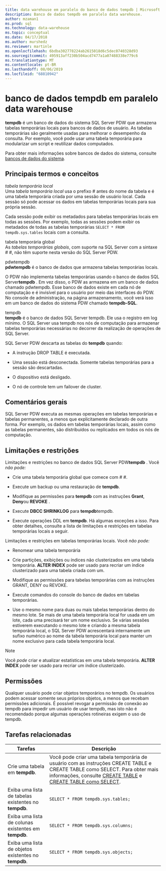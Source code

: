```yaml
---
title: data warehouse em paralelo do banco de dados tempdb | Microsoft Docs
description: Banco de dados tempdb em paralelo data warehouse.
author: mzaman1
ms.prod: sql
ms.technology: data-warehouse
ms.topic: conceptual
ms.date: 04/17/2018
ms.author: murshedz
ms.reviewer: martinle
ms.openlocfilehash: 6bdba302778224ab2615018d6c5dec0740328d93
ms.sourcegitcommit: 495913aff230b504acd7477a1a07488338e779c6
ms.translationtype: MT
ms.contentlocale: pt-BR
ms.lasthandoff: 08/06/2019
ms.locfileid: "68810942"
---
```

# <a name="tempdb-database-in-parallel-data-warehouse"></a>banco de dados tempdb em paralelo data warehouse
**tempdb** é um banco de dados do sistema SQL Server PDW que armazena tabelas temporárias locais para bancos de dados de usuário. As tabelas temporárias são geralmente usadas para melhorar o desempenho da consulta. Por exemplo, você pode usar uma tabela temporária para modularizar um script e reutilizar dados computados.  
  
Para obter mais informações sobre bancos de dados do sistema, consulte [bancos de dados do sistema](system-databases.md).  
  
## <a name="Basics"></a>Principais termos e conceitos  
*tabela temporária local*  
Uma *tabela temporária local* usa o prefixo # antes do nome da tabela e é uma tabela temporária criada por uma sessão de usuário local. Cada sessão só pode acessar os dados em tabelas temporárias locais para sua própria sessão.  
  
Cada sessão pode exibir os metadados para tabelas temporárias locais em todas as sessões. Por exemplo, todas as sessões podem exibir os metadados de todas as tabelas temporárias `SELECT * FROM tempdb.sys.tables` locais com a consulta.  
  
tabela temporária global  
As *tabelas temporárias globais*, com suporte na SQL Server com a sintaxe # #, não têm suporte nesta versão do SQL Server PDW.  
  
pdwtempdb  
**pdwtempdb** é o banco de dados que armazena tabelas temporárias locais.  
  
O PDW não implementa tabelas temporárias usando o banco de dados SQL Server**tempdb** . Em vez disso, o PDW as armazena em um banco de dados chamado pdwtempdb. Esse banco de dados existe em cada nó de computação e é invisível para o usuário por meio das interfaces do PDW. No console de administração, na página armazenamento, você verá isso em um banco de dados do sistema PDW chamado **tempdb-SQL**.  
  
tempdb  
**tempdb** é o banco de dados SQL Server tempdb. Ele usa o registro em log mínimo. O SQL Server usa tempdb nos nós de computação para armazenar tabelas temporárias necessárias no decorrer da realização de operações de SQL Server.  
  
SQL Server PDW descarta as tabelas do **tempdb** quando:  
  
-   A instrução DROP TABLE é executada.  
  
-   Uma sessão está desconectada. Somente tabelas temporárias para a sessão são descartadas.  
  
-   O dispositivo está desligado.  
  
-   O nó de controle tem um failover de cluster.  
  
## <a name="general-remarks"></a>Comentários gerais  
SQL Server PDW executa as mesmas operações em tabelas temporárias e tabelas permanentes, a menos que explicitamente declarado de outra forma. Por exemplo, os dados em tabelas temporárias locais, assim como as tabelas permanentes, são distribuídos ou replicados em todos os nós de computação.  
  
## <a name="LimitationsRestrictions"></a>Limitações e restrições  
Limitações e restrições no banco de dados SQL Server PDW**tempdb** . Você *não pode:*  
  
-   Crie uma tabela temporária global que comece com # #.  
  
-   Execute um backup ou uma restauração de **tempdb**.  
  
-   Modifique as permissões para **tempdb** com as instruções **Grant**, **Deny**ou **REVOKE** .  
  
-   Execute **DBCC SHRINKLOG** para **tempdb**tempdb.  
  
-   Execute operações DDL em **tempdb**. Há algumas exceções a isso. Para obter detalhes, consulte a lista de limitações e restrições em tabelas temporárias locais a seguir.  
  
Limitações e restrições em tabelas temporárias locais. Você *não pode:*  
  
-   Renomear uma tabela temporária  
  
-   Crie partições, exibições ou índices não clusterizados em uma tabela temporária. **ALTER INDEX** pode ser usado para recriar um índice clusterizado para uma tabela criada com um.  
  
-   Modifique as permissões para tabelas temporárias com as instruções GRANT, DENY ou REVOKE.  
  
-   Execute comandos do console do banco de dados em tabelas temporárias.  
  
-   Use o mesmo nome para duas ou mais tabelas temporárias dentro do mesmo lote. Se mais de uma tabela temporária local for usada em um lote, cada uma precisará ter um nome exclusivo. Se várias sessões estiverem executando o mesmo lote e criando a mesma tabela temporária local, o SQL Server PDW acrescentará internamente um sufixo numérico ao nome da tabela temporária local para manter um nome exclusivo para cada tabela temporária local.  
  
> [!NOTE]  
> Você *pode* criar e atualizar estatísticas em uma tabela temporária. **ALTER INDEX** pode ser usado para recriar um índice clusterizado.  
  
## <a name="permissions"></a>Permissões  
Qualquer usuário pode criar objetos temporários no tempdb. Os usuários podem acessar somente seus próprios objetos, a menos que recebam permissões adicionais. É possível revogar a permissão de conexão ao tempdb para impedir um usuário de usar tempdb, mas isto não é recomendado porque algumas operações rotineiras exigem o uso de tempdb.  
  
## <a name="RelatedTasks"></a>Tarefas relacionadas  
  
|Tarefas|Descrição|  
|---------|---------------|  
|Crie uma tabela em **tempdb**.|Você pode criar uma tabela temporária de usuário com as instruções CREATE TABLE e CREATE TABLE como SELECT. Para obter mais informações, consulte [CREATE TABLE](../t-sql/statements/create-table-azure-sql-data-warehouse.md) e [CREATE TABLE como SELECT](../t-sql/statements/create-table-as-select-azure-sql-data-warehouse.md).|  
|Exiba uma lista de tabelas existentes no **tempdb**.|`SELECT * FROM tempdb.sys.tables;`|  
|Exiba uma lista de colunas existentes em **tempdb**.|`SELECT * FROM tempdb.sys.columns;`|  
|Exiba uma lista de objetos existentes no **tempdb**.|`SELECT * FROM tempdb.sys.objects;`|  
  
<!-- MISSING LINKS 
## See Also  
[Common Metadata Query Examples &#40;SQL Server PDW&#41;](../sqlpdw/common-metadata-query-examples-sql-server-pdw.md)  
-->
  
